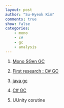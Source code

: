 ```yaml
---
layout: post
author: "Su-Hyeok Kim"
comments: true
show: false
categories:
    - mono
    - c#
    - gc
    - analysis
---
```


1. [Mono SGen GC](http://www.mono-project.com/docs/advanced/garbage-collector/sgen/)
2. [First research : C# GC](https://www.google.co.kr/webhp?sourceid=chrome-instant&ion=1&espv=2&ie=UTF-8#q=c%23+garbage+collection+how+it+works&*)
3. [java gc](http://d2.naver.com/helloworld/1329)
4. [C# GC](http://ronniej.sfuh.tk/c-%EB%A9%94%EB%AA%A8%EB%A6%AC-%EA%B4%80%EB%A6%AC-%EC%A3%BC%EA%B8%B0-%EC%8A%A4%EC%BD%94%ED%94%84-%EA%B0%80%EB%B9%84%EC%A7%80-%EC%BB%AC%EB%A0%89%EC%85%98-lifetime-scope-garbage-collection/)

5. UUnity corutine
